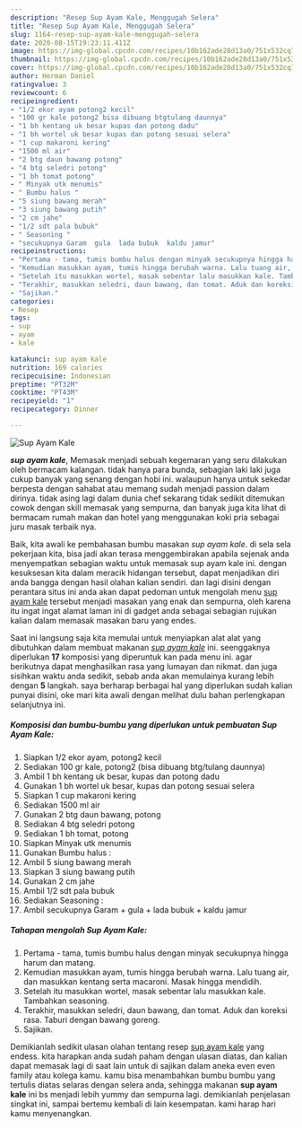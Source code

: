 ```yaml
---
description: "Resep Sup Ayam Kale, Menggugah Selera"
title: "Resep Sup Ayam Kale, Menggugah Selera"
slug: 1164-resep-sup-ayam-kale-menggugah-selera
date: 2020-08-15T19:23:11.411Z
image: https://img-global.cpcdn.com/recipes/10b162ade28d13a0/751x532cq70/sup-ayam-kale-foto-resep-utama.jpg
thumbnail: https://img-global.cpcdn.com/recipes/10b162ade28d13a0/751x532cq70/sup-ayam-kale-foto-resep-utama.jpg
cover: https://img-global.cpcdn.com/recipes/10b162ade28d13a0/751x532cq70/sup-ayam-kale-foto-resep-utama.jpg
author: Herman Daniel
ratingvalue: 3
reviewcount: 6
recipeingredient:
- "1/2 ekor ayam potong2 kecil"
- "100 gr kale potong2 bisa dibuang btgtulang daunnya"
- "1 bh kentang uk besar kupas dan potong dadu"
- "1 bh wortel uk besar kupas dan potong sesuai selera"
- "1 cup makaroni kering"
- "1500 ml air"
- "2 btg daun bawang potong"
- "4 btg seledri potong"
- "1 bh tomat potong"
- " Minyak utk menumis"
- " Bumbu halus "
- "5 siung bawang merah"
- "3 siung bawang putih"
- "2 cm jahe"
- "1/2 sdt pala bubuk"
- " Seasoning "
- "secukupnya Garam  gula  lada bubuk  kaldu jamur"
recipeinstructions:
- "Pertama - tama, tumis bumbu halus dengan minyak secukupnya hingga harum dan matang."
- "Kemudian masukkan ayam, tumis hingga berubah warna. Lalu tuang air, dan masukkan kentang serta macaroni. Masak hingga mendidih."
- "Setelah itu masukkan wortel, masak sebentar lalu masukkan kale. Tambahkan seasoning."
- "Terakhir, masukkan seledri, daun bawang, dan tomat. Aduk dan koreksi rasa. Taburi dengan bawang goreng."
- "Sajikan."
categories:
- Resep
tags:
- sup
- ayam
- kale

katakunci: sup ayam kale 
nutrition: 169 calories
recipecuisine: Indonesian
preptime: "PT32M"
cooktime: "PT43M"
recipeyield: "1"
recipecategory: Dinner

---
```



![Sup Ayam Kale](https://img-global.cpcdn.com/recipes/10b162ade28d13a0/751x532cq70/sup-ayam-kale-foto-resep-utama.jpg)

<b><i>sup ayam kale</i></b>, Memasak menjadi sebuah kegemaran yang seru dilakukan oleh bermacam kalangan. tidak hanya para bunda, sebagian laki laki juga cukup banyak yang senang dengan hobi ini. walaupun hanya untuk sekedar berpesta dengan sahabat atau memang sudah menjadi passion dalam dirinya. tidak asing lagi dalam dunia chef sekarang tidak sedikit ditemukan cowok dengan skill memasak yang sempurna, dan banyak juga kita lihat di bermacam rumah makan dan hotel yang menggunakan koki pria sebagai juru masak terbaik nya.

Baik, kita awali ke pembahasan bumbu masakan <i>sup ayam kale</i>. di sela sela pekerjaan kita, bisa jadi akan terasa menggembirakan apabila sejenak anda menyempatkan sebagian waktu untuk memasak sup ayam kale ini. dengan kesuksesan kita dalam meracik hidangan tersebut, dapat menjadikan diri anda bangga dengan hasil olahan kalian sendiri. dan lagi disini dengan perantara situs ini anda akan dapat pedoman untuk mengolah menu <u>sup ayam kale</u> tersebut menjadi masakan yang enak dan sempurna, oleh karena itu ingat ingat alamat laman ini di gadget anda sebagai sebagian rujukan kalian dalam memasak masakan baru yang endes.




Saat ini langsung saja kita memulai untuk menyiapkan alat alat yang dibutuhkan dalam membuat makanan <u><i>sup ayam kale</i></u> ini. seenggaknya diperlukan <b>17</b> komposisi yang diperuntuk kan pada menu ini. agar berikutnya dapat menghasilkan rasa yang lumayan dan nikmat. dan juga sisihkan waktu anda sedikit, sebab anda akan memulainya kurang lebih dengan <b>5</b> langkah. saya berharap berbagai hal yang diperlukan sudah kalian punyai disini, oke mari kita awali dengan melihat dulu bahan perlengkapan selanjutnya ini.

<!--inarticleads1-->

##### Komposisi dan bumbu-bumbu yang diperlukan untuk pembuatan Sup Ayam Kale:

1. Siapkan 1/2 ekor ayam, potong2 kecil
1. Sediakan 100 gr kale, potong2 (bisa dibuang btg/tulang daunnya)
1. Ambil 1 bh kentang uk besar, kupas dan potong dadu
1. Gunakan 1 bh wortel uk besar, kupas dan potong sesuai selera
1. Siapkan 1 cup makaroni kering
1. Sediakan 1500 ml air
1. Gunakan 2 btg daun bawang, potong
1. Sediakan 4 btg seledri potong
1. Sediakan 1 bh tomat, potong
1. Siapkan  Minyak utk menumis
1. Gunakan  Bumbu halus :
1. Ambil 5 siung bawang merah
1. Siapkan 3 siung bawang putih
1. Gunakan 2 cm jahe
1. Ambil 1/2 sdt pala bubuk
1. Sediakan  Seasoning :
1. Ambil secukupnya Garam + gula + lada bubuk + kaldu jamur




<!--inarticleads2-->

##### Tahapan mengolah Sup Ayam Kale:

1. Pertama - tama, tumis bumbu halus dengan minyak secukupnya hingga harum dan matang.
1. Kemudian masukkan ayam, tumis hingga berubah warna. Lalu tuang air, dan masukkan kentang serta macaroni. Masak hingga mendidih.
1. Setelah itu masukkan wortel, masak sebentar lalu masukkan kale. Tambahkan seasoning.
1. Terakhir, masukkan seledri, daun bawang, dan tomat. Aduk dan koreksi rasa. Taburi dengan bawang goreng.
1. Sajikan.




Demikianlah sedikit ulasan olahan tentang resep <u>sup ayam kale</u> yang endess. kita harapkan anda sudah paham dengan ulasan diatas, dan kalian dapat memasak lagi di saat lain untuk di sajikan dalam aneka even even family atau kolega kamu. kamu bisa menambahkan bumbu bumbu yang tertulis diatas selaras dengan selera anda, sehingga makanan <b>sup ayam kale</b> ini bs menjadi lebih yummy dan sempurna lagi. demikianlah penjelasan singkat ini, sampai bertemu kembali di lain kesempatan. kami harap hari kamu menyenangkan.

